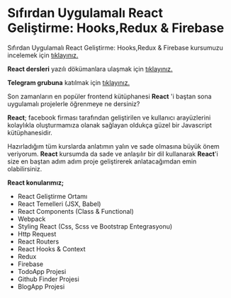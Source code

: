 
# Sıfırdan Uygulamalı React Geliştirme: Hooks,Redux & Firebase

Sıfırdan Uygulamalı React Geliştirme: Hooks,Redux & Firebase kursumuzu incelemek için [tıklayınız.](https://www.udemy.com/course/react-dersleri/?referralCode=BA852C35D95DCF3D243E)

**React dersleri** yazılı dökümanlara ulaşmak için [tıklayınız.](https://sadikturan.com/react-dersleri)

**Telegram grubuna** katılmak için [tıklayınız.](https://t.me/joinchat/PmV2Xhw1ZaeIq9EINxJNvg)

Son zamanların en popüler frontend kütüphanesi **React** 'i baştan sona uygulamalı projelerle öğrenmeye ne dersiniz?

**React**; facebook firması tarafından geliştirilen ve kullanıcı arayüzlerini kolaylıkla oluşturmamıza olanak sağlayan oldukça güzel bir Javascript kütüphanesidir.

Hazırladığım tüm kurslarda anlatımın yalın ve sade olmasına büyük önem veriyorum. **React** kursumda da sade ve anlaşılır bir dil kullanarak **React**'i size en baştan adım adım proje geliştirerek anlatacağımdan emin olabilirsiniz.

**React konularımız;**

- React Geliştirme Ortamı
- React Temelleri (JSX, Babel)
- React Components (Class & Functional)
- Webpack
- Styling React (Css, Scss ve Bootstrap Entegrasyonu)
- Http Request
- React Routers
- React Hooks & Context
- Redux 
- Firebase
- TodoApp Projesi
- Github Finder Projesi
- BlogApp Projesi
